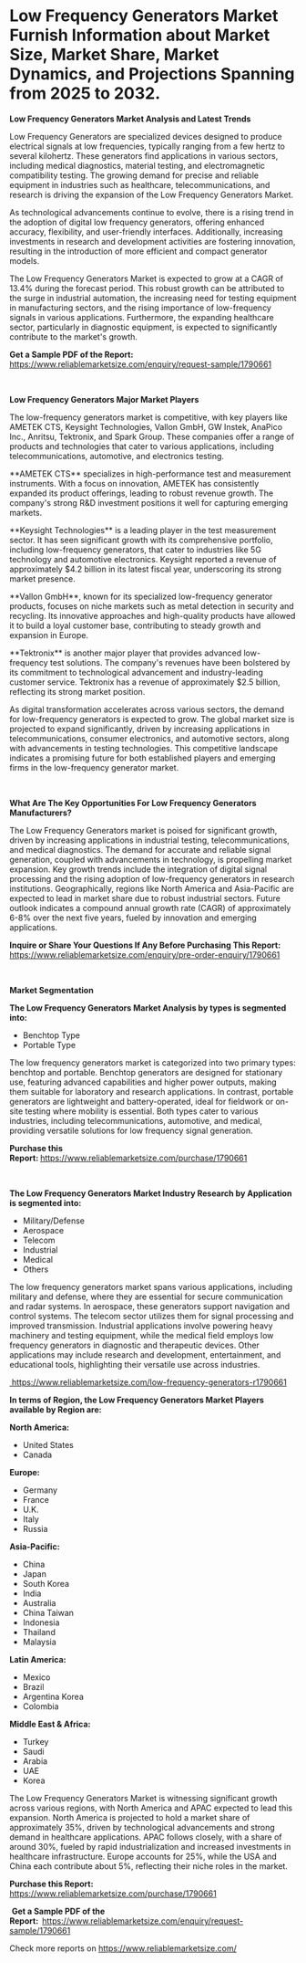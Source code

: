 <p><h1>Low Frequency Generators Market Furnish Information about Market Size, Market Share, Market Dynamics, and Projections Spanning from 2025 to 2032.</h1></p><p><strong>Low Frequency Generators Market Analysis and Latest Trends</strong></p>
<p><p>Low Frequency Generators are specialized devices designed to produce electrical signals at low frequencies, typically ranging from a few hertz to several kilohertz. These generators find applications in various sectors, including medical diagnostics, material testing, and electromagnetic compatibility testing. The growing demand for precise and reliable equipment in industries such as healthcare, telecommunications, and research is driving the expansion of the Low Frequency Generators Market.</p><p>As technological advancements continue to evolve, there is a rising trend in the adoption of digital low frequency generators, offering enhanced accuracy, flexibility, and user-friendly interfaces. Additionally, increasing investments in research and development activities are fostering innovation, resulting in the introduction of more efficient and compact generator models. </p><p>The Low Frequency Generators Market is expected to grow at a CAGR of 13.4% during the forecast period. This robust growth can be attributed to the surge in industrial automation, the increasing need for testing equipment in manufacturing sectors, and the rising importance of low-frequency signals in various applications. Furthermore, the expanding healthcare sector, particularly in diagnostic equipment, is expected to significantly contribute to the market's growth.</p></p>
<p><strong>Get a Sample PDF of the Report:&nbsp;</strong> <a href="https://www.reliablemarketsize.com/enquiry/request-sample/1790661?utm_campaign=1897&utm_medium=2&utm_source=Github&utm_content=ia&utm_term=19022025&utm_id=low-frequency-generators">https://www.reliablemarketsize.com/enquiry/request-sample/1790661</a></p>
<p>&nbsp;</p>
<p><strong>Low Frequency Generators Major Market Players</strong></p>
<p><p>The low-frequency generators market is competitive, with key players like AMETEK CTS, Keysight Technologies, Vallon GmbH, GW Instek, AnaPico Inc., Anritsu, Tektronix, and Spark Group. These companies offer a range of products and technologies that cater to various applications, including telecommunications, automotive, and electronics testing.</p><p>**AMETEK CTS** specializes in high-performance test and measurement instruments. With a focus on innovation, AMETEK has consistently expanded its product offerings, leading to robust revenue growth. The company's strong R&D investment positions it well for capturing emerging markets.</p><p>**Keysight Technologies** is a leading player in the test measurement sector. It has seen significant growth with its comprehensive portfolio, including low-frequency generators, that cater to industries like 5G technology and automotive electronics. Keysight reported a revenue of approximately $4.2 billion in its latest fiscal year, underscoring its strong market presence.</p><p>**Vallon GmbH**, known for its specialized low-frequency generator products, focuses on niche markets such as metal detection in security and recycling. Its innovative approaches and high-quality products have allowed it to build a loyal customer base, contributing to steady growth and expansion in Europe.</p><p>**Tektronix** is another major player that provides advanced low-frequency test solutions. The company's revenues have been bolstered by its commitment to technological advancement and industry-leading customer service. Tektronix has a revenue of approximately $2.5 billion, reflecting its strong market position.</p><p>As digital transformation accelerates across various sectors, the demand for low-frequency generators is expected to grow. The global market size is projected to expand significantly, driven by increasing applications in telecommunications, consumer electronics, and automotive sectors, along with advancements in testing technologies. This competitive landscape indicates a promising future for both established players and emerging firms in the low-frequency generator market.</p></p>
<p>&nbsp;</p>
<p><strong>What Are The Key Opportunities For Low Frequency Generators Manufacturers?</strong></p>
<p><p>The Low Frequency Generators market is poised for significant growth, driven by increasing applications in industrial testing, telecommunications, and medical diagnostics. The demand for accurate and reliable signal generation, coupled with advancements in technology, is propelling market expansion. Key growth trends include the integration of digital signal processing and the rising adoption of low-frequency generators in research institutions. Geographically, regions like North America and Asia-Pacific are expected to lead in market share due to robust industrial sectors. Future outlook indicates a compound annual growth rate (CAGR) of approximately 6-8% over the next five years, fueled by innovation and emerging applications.</p></p>
<p><strong>Inquire or Share Your Questions If Any Before Purchasing This Report:</strong> <a href="https://www.reliablemarketsize.com/enquiry/pre-order-enquiry/1790661?utm_campaign=1897&utm_medium=2&utm_source=Github&utm_content=ia&utm_term=19022025&utm_id=low-frequency-generators">https://www.reliablemarketsize.com/enquiry/pre-order-enquiry/1790661</a></p>
<p>&nbsp;</p>
<p><strong>Market Segmentation</strong></p>
<p><strong>The Low Frequency Generators Market Analysis by types is segmented into:</strong></p>
<p><ul><li>Benchtop Type</li><li>Portable Type</li></ul></p>
<p><p>The low frequency generators market is categorized into two primary types: benchtop and portable. Benchtop generators are designed for stationary use, featuring advanced capabilities and higher power outputs, making them suitable for laboratory and research applications. In contrast, portable generators are lightweight and battery-operated, ideal for fieldwork or on-site testing where mobility is essential. Both types cater to various industries, including telecommunications, automotive, and medical, providing versatile solutions for low frequency signal generation.</p></p>
<p><strong>Purchase this Report:&nbsp;</strong><a href="https://www.reliablemarketsize.com/purchase/1790661?utm_campaign=1897&utm_medium=2&utm_source=Github&utm_content=ia&utm_term=19022025&utm_id=low-frequency-generators">https://www.reliablemarketsize.com/purchase/1790661</a></p>
<p>&nbsp;</p>
<p><strong>The Low Frequency Generators Market Industry Research by Application is segmented into:</strong></p>
<p><ul><li>Military/Defense</li><li>Aerospace</li><li>Telecom</li><li>Industrial</li><li>Medical</li><li>Others</li></ul></p>
<p><p>The low frequency generators market spans various applications, including military and defense, where they are essential for secure communication and radar systems. In aerospace, these generators support navigation and control systems. The telecom sector utilizes them for signal processing and improved transmission. Industrial applications involve powering heavy machinery and testing equipment, while the medical field employs low frequency generators in diagnostic and therapeutic devices. Other applications may include research and development, entertainment, and educational tools, highlighting their versatile use across industries.</p></p>
<p><a href="https://www.reliablemarketsize.com/low-frequency-generators-r1790661?utm_campaign=1897&utm_medium=2&utm_source=Github&utm_content=ia&utm_term=19022025&utm_id=low-frequency-generators">&nbsp;https://www.reliablemarketsize.com/low-frequency-generators-r1790661</a></p>
<p><strong>In terms of Region, the Low Frequency Generators Market Players available by Region are:</strong></p>
<p>
    <p> <strong> North America: </strong>
        <ul>
            <li>United States</li>
            <li>Canada</li>
        </ul>
        </p> 
    <p> <strong> Europe: </strong>
        <ul>
            <li>Germany</li>
            <li>France</li>
            <li>U.K.</li>
            <li>Italy</li>
            <li>Russia</li>
        </ul>
        </p> 
    <p> <strong> Asia-Pacific: </strong>
        <ul>
            <li>China</li>
            <li>Japan</li>
            <li>South Korea</li>
            <li>India</li>
            <li>Australia</li>
            <li>China Taiwan</li>
            <li>Indonesia</li>
            <li>Thailand</li>
            <li>Malaysia</li>
        </ul>
        </p> 
    <p> <strong> Latin America: </strong>
        <ul>
            <li>Mexico</li>
            <li>Brazil</li>
            <li>Argentina Korea</li>
            <li>Colombia</li>
        </ul>
        </p> 
    <p> <strong> Middle East & Africa: </strong>
        <ul>
            <li>Turkey</li>
            <li>Saudi</li>
            <li>Arabia</li>
            <li>UAE</li>
            <li>Korea</li>
        </ul>
    </p>
    </p>
<p><p>The Low Frequency Generators Market is witnessing significant growth across various regions, with North America and APAC expected to lead this expansion. North America is projected to hold a market share of approximately 35%, driven by technological advancements and strong demand in healthcare applications. APAC follows closely, with a share of around 30%, fueled by rapid industrialization and increased investments in healthcare infrastructure. Europe accounts for 25%, while the USA and China each contribute about 5%, reflecting their niche roles in the market.</p></p>
<p><strong>Purchase this Report: </strong><a href="https://www.reliablemarketsize.com/purchase/1790661?utm_campaign=1897&utm_medium=2&utm_source=Github&utm_content=ia&utm_term=19022025&utm_id=low-frequency-generators">https://www.reliablemarketsize.com/purchase/1790661</a></p>
<p>&nbsp;<strong>Get a Sample PDF of the Report:&nbsp;&nbsp;</strong><a href="https://www.reliablemarketsize.com/enquiry/request-sample/1790661?utm_campaign=1897&utm_medium=2&utm_source=Github&utm_content=ia&utm_term=19022025&utm_id=low-frequency-generators">https://www.reliablemarketsize.com/enquiry/request-sample/1790661</a></p>
<p><strong></strong></p>
<p>Check more reports on <a href="https://www.reliablemarketsize.com/?utm_campaign=1897&utm_medium=2&utm_source=Github&utm_content=ia&utm_term=19022025&utm_id=low-frequency-generators">https://www.reliablemarketsize.com/</a></p>